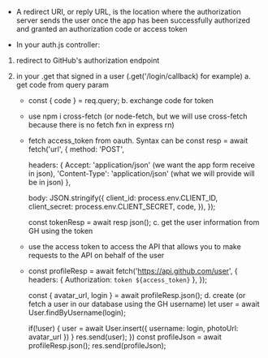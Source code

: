 - A redirect URI, or reply URL, is the location where the authorization server sends the user once the app has been successfully authorized and granted an authorization code or access token

- In your auth.js controller:

1. redirect to GitHub's authorization endpoint
2. in your .get that signed in a user (.get('/login/callback) for example)
   a. get code from query param

   - const { code } = req.query;
     b. exchange code for token
   - use npm i cross-fetch (or node-fetch, but we will use cross-fetch because there is no fetch fxn in express rn)
   - fetch access_token from oauth. Syntax can be const resp = await fetch('url', {
     method: 'POST',
       <!-- header will always be key value pair so it does not need to be stringified -->
     headers: {
     Accept: 'application/json' (we want the app form receive in json),
     'Content-Type': 'application/json' (what we will provide will be in json)
     },
       <!-- turn a javascript object into a string using JSON.stringify, body options are diverse so it has to be stringified -->
     body: JSON.stringify({
     client_id: process.env.CLIENT_ID,
     client_secret: process.env.CLIENT_SECRET,
     code,
     }),
     });
       <!-- here we await the fetch token, and after we receieve it, we will parse -->
     const tokenResp = await resp json();
     c. get the user information from GH using the token
   - use the access token to access the API that allows you to make requests to the API on behalf of the user
   - const profileResp = await fetch('https://api.github.com/user', {
     headers: {
     Authorization: `token ${access_token}`
     },
     });

     const { avatar_url, login } = await profileResp.json();
     d. create (or fetch a user in our database using the GH username)
     let user = await User.findByUsername(login);
     <!-- check if there is a user, if not then create a new one -->

     if(!user) {
     user = await User.insert({ username: login, photoUrl: avatar_url })
     }
     res.send(user);
     })
     const profileJson = await profileResp.json();
     res.send(profileJson);
